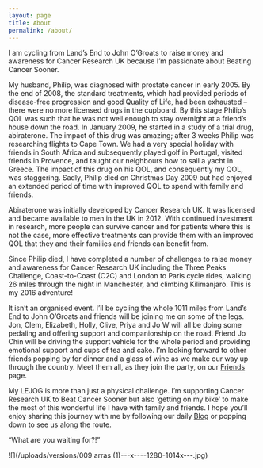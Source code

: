 ```yaml
---
layout: page
title: About
permalink: /about/
---
```



I am cycling from Land’s End to John O’Groats to raise money and awareness for Cancer Research UK because I’m passionate about Beating Cancer Sooner.

My husband, Philip, was diagnosed with prostate cancer in early 2005. By the end of 2008, the standard treatments, which had provided periods of disease-free progression and good Quality of Life, had been exhausted – there were no more licensed drugs in the cupboard. By this stage Philip’s QOL was such that he was not well enough to stay overnight at a friend’s house down the road. In January 2009, he started in a study of a trial drug, abiraterone. The impact of this drug was amazing; after 3 weeks Philip was researching flights to Cape Town. We had a very special holiday with friends in South Africa and subsequently played golf in Portugal, visited friends in Provence, and taught our neighbours how to sail a yacht in Greece. The impact of this drug on his QOL, and consequently my QOL, was staggering. Sadly, Philip died on Christmas Day 2009 but had enjoyed an extended period of time with improved QOL to spend with family and friends.

Abiraterone was initially developed by Cancer Research UK. It was licensed and became available to men in the UK in 2012. With continued investment in research, more people can survive cancer and for patients where this is not the case, more effective treatments can provide them with an improved QOL that they and their families and friends can benefit from.

Since Philip died, I have completed a number of challenges to raise money and awareness for Cancer Research UK including the Three Peaks Challenge, Coast-to-Coast (C2C) and London to Paris cycle rides, walking 26 miles through the night in Manchester, and climbing Kilimanjaro. This is my 2016 adventure!

It isn’t an organised event. I’ll be cycling the whole 1011 miles from Land’s End to John O’Groats and friends will be joining me on some of the legs. Jon, Clem, Elizabeth, Holly, Clive, Priya and Jo W will all be doing some pedaling and offering support and companionship on the road. Friend Jo Chin will be driving the support vehicle for the whole period and providing emotional support and cups of tea and cake. I’m looking forward to other friends popping by for dinner and a glass of wine as we make our way up through the country. Meet them all, as they join the party, on our [Friends](/friends/) page.

My LEJOG is more than just a physical challenge. I’m supporting Cancer Research UK to Beat Cancer Sooner but also ‘getting on my bike’ to make the most of this wonderful life I have with family and friends. I hope you’ll enjoy sharing this journey with me by following our daily [Blog](/blog/) or popping down to see us along the route.

“What are you waiting for?!”

![](/uploads/versions/009 arras &#40;1&#41;---x----1280-1014x---.jpg)